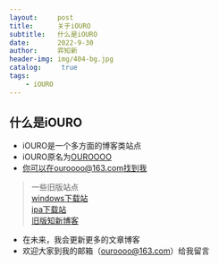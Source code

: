 ```yaml
---
layout:     post
title:      关于iOURO
subtitle:   什么是iOURO
date:       2022-9-30
author:     弈知新
header-img: img/404-bg.jpg
catalog: 	 true
tags:
    - iOURO
---
```

## 什么是iOURO
- iOURO是一个多方面的博客类站点 
- iOURO原名为[OUROOOO](https://ouroooo.github.io)
- 你可以在ouroooo@163.com找到我
> 一些旧版站点   
> [windows下载站](https://ouroooo.github.io/exe)   
> [ipa下载站](https://ouroooo.github.io)  
> [旧版知新博客](https://ouroooo.github.io/oapp)  
- 在未来，我会更新更多的文章博客
- 欢迎大家到我的邮箱（ouroooo@163.com）给我留言
